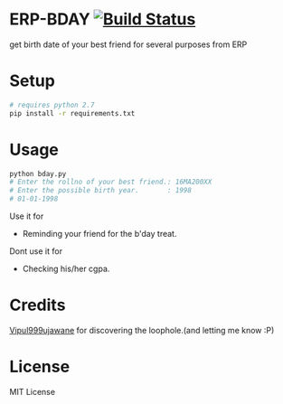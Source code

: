 # ERP-BDAY [![Build Status](https://travis-ci.com/rohitner/ERP-BDAY.svg?branch=master)](https://travis-ci.com/rohitner/ERP-BDAY)

get birth date of your best friend for several purposes from ERP

# Setup
```bash
# requires python 2.7
pip install -r requirements.txt
```

# Usage
```python
python bday.py
# Enter the rollno of your best friend.: 16MA200XX
# Enter the possible birth year.       : 1998
# 01-01-1998
```

Use it for
- Reminding your friend for the b'day treat.

Dont use it for
- Checking his/her cgpa.

# Credits
[Vipul999ujawane](https://github.com/Vipul999ujawane) for discovering the loophole.(and letting me know :P)

# License
MIT License